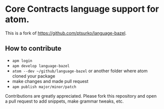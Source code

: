 # Core Contracts language support for atom.

This is a fork of https://github.com/ptsurko/language-bazel.

## How to contribute
- `apm login`
- `apm develop language-bazel`
- `atom --dev ~/github/language-bazel` or another folder where atom cloned your package
- make changes and made pull request
- `apm publish major/minor/patch`

Contributions are greatly appreciated. Please fork this repository and open a
pull request to add snippets, make grammar tweaks, etc.
